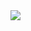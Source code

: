 <a href="https://portal.azure.com/#create/Microsoft.Template/uri/https%3A%2F%2Fraw.githubusercontent.com%2FPaulTozer%2FAzureRMTemplates%2Fmaster%2FFileServer%2FDeployFileServer.json" target="_blank">
    <img src="https://azurecomcdn.azureedge.net/mediahandler/acomblog/media/Default/blog/deploybutton.png"/>
</a>

